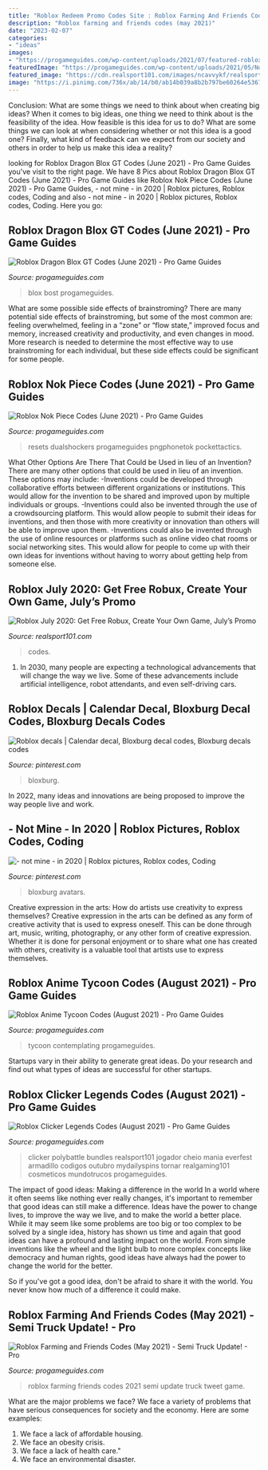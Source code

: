 ```yaml
---
title: "Roblox Redeem Promo Codes Site : Roblox Farming And Friends Codes (may 2021)"
description: "Roblox farming and friends codes (may 2021)"
date: "2023-02-07"
categories:
- "ideas"
images:
- "https://progameguides.com/wp-content/uploads/2021/07/featured-roblox-anime-tycoon.jpg"
featuredImage: "https://progameguides.com/wp-content/uploads/2021/05/Nok-Piece-Roblox-1024x576.png"
featured_image: "https://cdn.realsport101.com/images/ncavvykf/realsport-production/68b58e1994327340d4cc21151e6da55a9f7abfa6-420x420.jpg?w=420&amp;h=420&amp;auto=format&amp;dpr=2"
image: "https://i.pinimg.com/736x/ab/14/b0/ab14b039a8b2b797be60264e5367b355.jpg"
---
```



Conclusion: What are some things we need to think about when creating big ideas?
When it comes to big ideas, one thing we need to think about is the feasibility of the idea. How feasible is this idea for us to do? What are some things we can look at when considering whether or not this idea is a good one? Finally, what kind of feedback can we expect from our society and others in order to help us make this idea a reality?

	

		
looking for Roblox Dragon Blox GT Codes (June 2021) - Pro Game Guides you've visit to the right page. We have 8 Pics about Roblox Dragon Blox GT Codes (June 2021) - Pro Game Guides like Roblox Nok Piece Codes (June 2021) - Pro Game Guides, - not mine - in 2020 | Roblox pictures, Roblox codes, Coding and also - not mine - in 2020 | Roblox pictures, Roblox codes, Coding. Here you go:
		
    
## Roblox Dragon Blox GT Codes (June 2021) - Pro Game Guides

<img loading=lazy src="https://progameguides.com/wp-content/uploads/2021/06/Roblox-Dragon-Blox-768x432.jpg" onerror="this.onerror=null;this.src='https://tse2.mm.bing.net/th?id=OIP.eIrP-J_idSSQ-h0TYIOQEQHaEK&amp;pid=15.1';" alt="Roblox Dragon Blox GT Codes (June 2021) - Pro Game Guides">

_Source: progameguides.com_

>blox bost progameguides. 

	

What are some possible side effects of brainstroming?
There are many potential side effects of brainstroming, but some of the most common are: feeling overwhelmed, feeling in a “zone” or “flow state,” improved focus and memory, increased creativity and productivity, and even changes in mood. More research is needed to determine the most effective way to use brainstroming for each individual, but these side effects could be significant for some people.

    
## Roblox Nok Piece Codes (June 2021) - Pro Game Guides

<img loading=lazy src="https://progameguides.com/wp-content/uploads/2021/05/Nok-Piece-Roblox-1024x576.png" onerror="this.onerror=null;this.src='https://tse1.mm.bing.net/th?id=OIP.uvPTQ9mWms-N1RZzwHVnZAHaEK&amp;pid=15.1';" alt="Roblox Nok Piece Codes (June 2021) - Pro Game Guides">

_Source: progameguides.com_

>resets dualshockers progameguides pngphonetok pockettactics. 

	

What Other Options Are There That Could be Used in lieu of an Invention?
There are many other options that could be used in lieu of an invention. These options may include: 
-Inventions could be developed through collaborative efforts between different organizations or institutions. This would allow for the invention to be shared and improved upon by multiple individuals or groups. 
-Inventions could also be invented through the use of a crowdsourcing platform. This would allow people to submit their ideas for inventions, and then those with more creativity or innovation than others will be able to improve upon them. 
-Inventions could also be invented through the use of online resources or platforms such as online video chat rooms or social networking sites. This would allow for people to come up with their own ideas for inventions without having to worry about getting help from someone else.

    
## Roblox July 2020: Get Free Robux, Create Your Own Game, July’s Promo

<img loading=lazy src="https://cdn.realsport101.com/images/ncavvykf/realsport-production/68b58e1994327340d4cc21151e6da55a9f7abfa6-420x420.jpg?w=420&amp;h=420&amp;auto=format&amp;dpr=2" onerror="this.onerror=null;this.src='https://tse1.mm.bing.net/th?id=OIP.gg5uFotH5_MSnfaKmEW6xQHaHa&amp;pid=15.1';" alt="Roblox July 2020: Get Free Robux, Create Your Own Game, July’s Promo">

_Source: realsport101.com_

>codes. 

	

1. In 2030, many people are expecting a technological advancements that will change the way we live. Some of these advancements include artificial intelligence, robot attendants, and even self-driving cars. 

    
## Roblox Decals | Calendar Decal, Bloxburg Decal Codes, Bloxburg Decals Codes

<img loading=lazy src="https://i.pinimg.com/736x/5c/92/34/5c9234b00dbff82c88c4723b09e7acd9.jpg" onerror="this.onerror=null;this.src='https://tse4.mm.bing.net/th?id=OIP.Ic6xzLN6KiN-rGMfBtYADAHaHS&amp;pid=15.1';" alt="Roblox decals | Calendar decal, Bloxburg decal codes, Bloxburg decals codes">

_Source: pinterest.com_

>bloxburg. 

	

In 2022, many ideas and innovations are being proposed to improve the way people live and work.

    
## - Not Mine - In 2020 | Roblox Pictures, Roblox Codes, Coding

<img loading=lazy src="https://i.pinimg.com/736x/ab/14/b0/ab14b039a8b2b797be60264e5367b355.jpg" onerror="this.onerror=null;this.src='https://tse1.mm.bing.net/th?id=OIP.wrH1kEvcWdU4tVeePzCDLQHaHY&amp;pid=15.1';" alt="- not mine - in 2020 | Roblox pictures, Roblox codes, Coding">

_Source: pinterest.com_

>bloxburg avatars. 

	

Creative expression in the arts: How do artists use creativity to express themselves?
Creative expression in the arts can be defined as any form of creative activity that is used to express oneself. This can be done through art, music, writing, photography, or any other form of creative expression. Whether it is done for personal enjoyment or to share what one has created with others, creativity is a valuable tool that artists use to express themselves.

    
## Roblox Anime Tycoon Codes (August 2021) - Pro Game Guides

<img loading=lazy src="https://progameguides.com/wp-content/uploads/2021/07/featured-roblox-anime-tycoon.jpg" onerror="this.onerror=null;this.src='https://tse1.mm.bing.net/th?id=OIP.dwyL_l02jrJ0r2ntsZjNmwHaEK&amp;pid=15.1';" alt="Roblox Anime Tycoon Codes (August 2021) - Pro Game Guides">

_Source: progameguides.com_

>tycoon contemplating progameguides. 

	

Startups vary in their ability to generate great ideas. Do your research and find out what types of ideas are successful for other startups.

    
## Roblox Clicker Legends Codes (August 2021) - Pro Game Guides

<img loading=lazy src="https://progameguides.com/wp-content/uploads/2020/09/roblox-clicker-legends-codes.jpg" onerror="this.onerror=null;this.src='https://tse3.mm.bing.net/th?id=OIP.BIeKlL_CBFEJ7X_CIZJKcAHaEK&amp;pid=15.1';" alt="Roblox Clicker Legends Codes (August 2021) - Pro Game Guides">

_Source: progameguides.com_

>clicker polybattle bundles realsport101 jogador cheio mania everfest armadillo codigos outubro mydailyspins tornar realgaming101 cosmeticos mundotrucos progameguides. 

	

The impact of good ideas: Making a difference in the world
In a world where it often seems like nothing ever really changes, it's important to remember that good ideas can still make a difference. Ideas have the power to change lives, to improve the way we live, and to make the world a better place.
While it may seem like some problems are too big or too complex to be solved by a single idea, history has shown us time and again that good ideas can have a profound and lasting impact on the world. From simple inventions like the wheel and the light bulb to more complex concepts like democracy and human rights, good ideas have always had the power to change the world for the better.

So if you've got a good idea, don't be afraid to share it with the world. You never know how much of a difference it could make.

    
## Roblox Farming And Friends Codes (May 2021) - Semi Truck Update! - Pro

<img loading=lazy src="https://progameguides.com/wp-content/uploads/2020/05/featured-roblox-farming-and-friends-codes.jpg" onerror="this.onerror=null;this.src='https://tse3.mm.bing.net/th?id=OIP.88_RebuG_HcsqKzI_HHUqwHaCR&amp;pid=15.1';" alt="Roblox Farming and Friends Codes (May 2021) - Semi Truck Update! - Pro">

_Source: progameguides.com_

>roblox farming friends codes 2021 semi update truck tweet game. 

	

What are the major problems we face?
We face a variety of problems that have serious consequences for society and the economy. Here are some examples:
1. We face a lack of affordable housing. 
2. We face an obesity crisis. 
3. We face a lack of health care." 
4. We face an environmental disaster.

